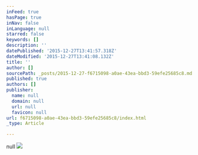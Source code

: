 ```yaml
---
inFeed: true
hasPage: true
inNav: false
inLanguage: null
starred: false
keywords: []
description: ''
datePublished: '2015-12-27T13:41:57.318Z'
dateModified: '2015-12-27T13:41:08.132Z'
title: ''
author: []
sourcePath: _posts/2015-12-27-f6715098-a0ae-43ea-bbd3-59efe25685c8.md
published: true
authors: []
publisher:
  name: null
  domain: null
  url: null
  favicon: null
url: f6715098-a0ae-43ea-bbd3-59efe25685c8/index.html
_type: Article

---
```

null
![](https://the-grid-user-content.s3-us-west-2.amazonaws.com/54ea36a9-e1d6-421a-8406-9e2d180a0dda.jpg)
